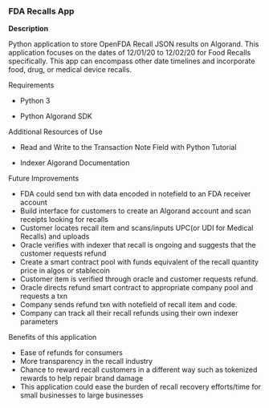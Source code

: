 ### FDA Recalls App

**Description**

Python application to store OpenFDA Recall JSON results on Algorand. This application focuses on the dates of 12/01/20 to 12/02/20 for Food Recalls specifically. This app can encompass other date timelines and incorporate food, drug, or medical device recalls.

Requirements

- Python 3

- Python Algorand SDK

Additional Resources of Use

- Read and Write to the Transaction Note Field with Python Tutorial

- Indexer Algorand Documentation

Future Improvements

- FDA could send txn with data encoded in notefield to an FDA receiver account
- Build interface for customers to create an Algorand account and scan receipts looking for recalls
- Customer locates recall item and scans/inputs UPC(or UDI for Medical Recalls) and uploads
- Oracle verifies with indexer that recall is ongoing and suggests that the customer requests refund
- Create a smart contract pool with funds equivalent of the recall quantity price in algos or stablecoin
- Customer item is verified through oracle and customer requests refund.
- Oracle directs refund smart contract to appropriate company pool and requests a txn
- Company sends refund txn with notefield of recall item and code.
- Company can track all their recall refunds using their own indexer parameters

Benefits of this application

- Ease of refunds for consumers
- More transparency in the recall industry
- Chance to reward recall customers in a different way such as tokenized rewards to help repair brand damage
- This application could ease the burden of recall recovery efforts/time for small businesses to large businesses
